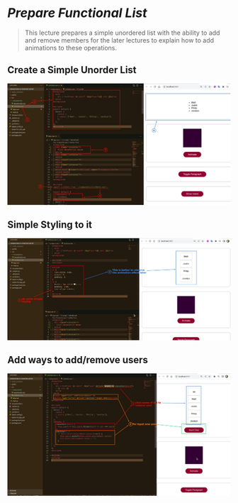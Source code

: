 # **_Prepare Functional List_**

> This lecture prepares a simple unordered list with the ability to add and remove members for the later lectures to explain how to add animations to these operations.

## **Create a Simple Unorder List**

![Alt create a list](pic/01.jpg)

## **Simple Styling to it**

![Alt add simple style](pic/02.jpg)

## **Add ways to add/remove users**

![Alt add/remove user func](pic/03.jpg)
